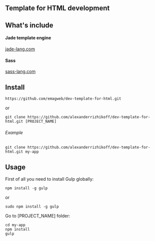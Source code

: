 ## Template for HTML development

## What's include
#### Jade template engine
[jade-lang.com](http://jade-lang.com/)
#### Sass
[sass-lang.com](http://sass-lang.com/)

## Install

```
https://github.com/emagweb/dev-template-for-html.git 
```

or

```
git clone https://github.com/alexanderrizhikoff/dev-template-for-html.git [PROJECT_NAME]
```

###### Example
```
git clone https://github.com/alexanderrizhikoff/dev-template-for-html.git my-app
```


## Usage

First of all you need to install Gulp globally:
```
npm install -g gulp
```
or
```
sudo npm install -g gulp
```

Go to [PROJECT_NAME] folder:

```
cd my-app
npm install
gulp
```